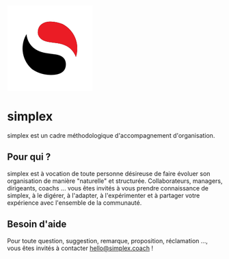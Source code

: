 ![logo simplex](/ressources/logos/simplex_logo_200x200.png)

# simplex
simplex est un cadre méthodologique d'accompagnement d'organisation.

## Pour qui ?
simplex est à vocation de toute personne désireuse de faire évoluer son organisation de manière "naturelle" et structurée.
Collaborateurs, managers, dirigeants, coachs ... vous êtes invités à vous prendre connaissance de simplex, à le digérer, à l'adapter, à l'expérimenter et à partager votre expérience avec l'ensemble de la communauté.

## Besoin d'aide
Pour toute question, suggestion, remarque, proposition, réclamation ..., vous êtes invités à contacter hello@simplex.coach !

